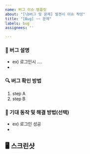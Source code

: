 ```yaml
---
name: 버그 이슈 템플릿
about: "[\b버그 및 문제] 발견시 이슈 작성"
title: "[Bug] ~~ 문제"
labels: bug
assignees: ''

---
```


### 🐛 버그 설명
- ex) 로그인시 ....
-

###  🔍 버그 확인 방법
1. step A
2. step B

###  🎯 기대 동작 및 해결 방법(선택)
- ex) 로그인 성공
- 

## 🖥️ 스크린샷
